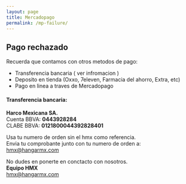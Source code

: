 ```yaml
---
layout: page
title: Mercadopago
permalink: /mp-failure/
---
```


## Pago rechazado
Recuerda que contamos con otros metodos de pago:
 * Transferencia bancaria ( ver infromacion )
 * Deposito en tienda (Oxxo, 7eleven, Farmacia del ahorro, Extra, etc)
 * Pago en linea a traves de Mercadopago

#### Transferencia bancaria:

**Harco Mexicana SA.**  
Cuenta BBVA: **0443928284**  
CLABE  BBVA: **0121800044392828401**  

Usa tu numero de orden sin el hmx como referencia.  
Envia tu comprobante junto con tu numero de orden a:  [hmx@hangarmx.com](mailto:hmx@hangarmx.com)

No dudes en ponerte en conctacto con nosotros.  
**Equipo HMX**  
[hmx@hangarmx.com](mailto:hmx@hangarmx.com)
